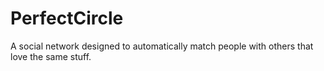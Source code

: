 # PerfectCircle
A social network designed to automatically match people with others that love the same stuff.
